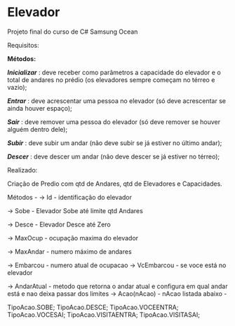 # Elevador

Projeto final do curso de C# Samsung Ocean

Requisitos:

**Métodos:**

***Inicializar*** : deve receber como parâmetros a capacidade do elevador e o total de
andares no prédio (os elevadores sempre começam no térreo e vazio);

***Entrar*** : deve acrescentar uma pessoa no elevador (só deve acrescentar se ainda houver
espaço);

***Sair*** : deve remover uma pessoa do elevador (só deve remover se houver alguém
dentro dele);

***Subir*** : deve subir um andar (não deve subir se já estiver no último andar);

***Descer*** : deve descer um andar (não deve descer se já estiver no térreo);

Realizado:

Criação de Predio com qtd de Andares, qtd de Elevadores e Capacidades.

Métodos - 
-> Id - identificação do elevador

-> Sobe - Elevador Sobe até limite qtd Andares

-> Desce - Elevador Desce até Zero

-> MaxOcup - ocupação maxima do elevador

-> MaxAndar - numero máximo de andares 

-> Embarcou - numero atual de ocupacao 
-> VcEmbarcou - se voce está no elevador

-> AndarAtual - metodo que retorna o andar atual e configura em qual andar está e nao deixa passar dos limites 
-> Acao(nAcao) - nAcao listada abaixo -

TipoAcao.SOBE;
TipoAcao.DESCE;
TipoAcao.VOCEENTRA;
TipoAcao.VOCESAI;
TipoAcao.VISITAENTRA;
TipoAcao.VISITASAI;

